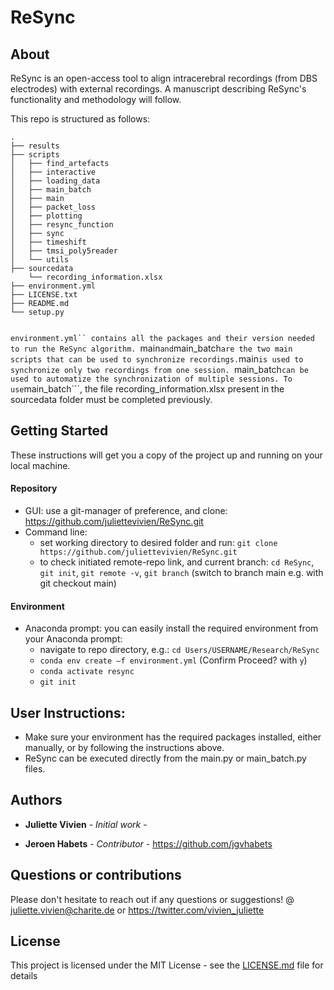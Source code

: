 # ReSync

## About
ReSync is an open-access tool to align intracerebral recordings (from DBS electrodes) with external recordings. A manuscript describing ReSync's functionality and methodology will follow.

This repo is structured as follows: 

```
.
├── results
├── scripts
│   ├── find_artefacts
│   ├── interactive
│   ├── loading_data
│   ├── main_batch
│   ├── main
│   ├── packet_loss
│   ├── plotting
│   ├── resync_function
│   ├── sync
│   ├── timeshift
│   ├── tmsi_poly5reader
│   └── utils
├── sourcedata
    └── recording_information.xlsx
├── environment.yml
├── LICENSE.txt
├── README.md
└── setup.py


```
```environment.yml`` contains all the packages and their version needed to run the ReSync algorithm.
```main``` and ```main_batch``` are the two main scripts that can be used to synchronize recordings.
```main``` is used to synchronize only two recordings from one session. 
```main_batch``` can be used to automatize the synchronization of multiple sessions. To use ```main_batch```, the file recording_information.xlsx present in the sourcedata folder must be completed previously.

## Getting Started

These instructions will get you a copy of the project up and running on your local machine. 

#### Repository
* GUI: use a git-manager of preference, and clone: https://github.com/juliettevivien/ReSync.git
* Command line:
    - set working directory to desired folder and run: ```git clone https://github.com/juliettevivien/ReSync.git```
    - to check initiated remote-repo link, and current branch: ```cd ReSync```, ```git init```, ```git remote -v```, ```git branch``` (switch to branch main e.g. with git checkout main)

#### Environment
* Anaconda prompt: you can easily install the required environment from your Anaconda prompt:
    - navigate to repo directory, e.g.: ```cd Users/USERNAME/Research/ReSync```
    - ```conda env create –f environment.yml``` (Confirm Proceed? with ```y```)
    - ```conda activate resync```
    - ```git init```


## User Instructions:

* Make sure your environment has the required packages installed, either manually, or by following the instructions above.
* ReSync can be executed directly from the main.py or main_batch.py files.


## Authors

* **Juliette Vivien** - *Initial work* -

* **Jeroen Habets** - *Contributor* - https://github.com/jgvhabets

## Questions or contributions
Please don't hesitate to reach out if any questions or suggestions! @ juliette.vivien@charite.de  or https://twitter.com/vivien_juliette


## License

This project is licensed under the MIT License - see the [LICENSE.md](LICENSE.md) file for details

